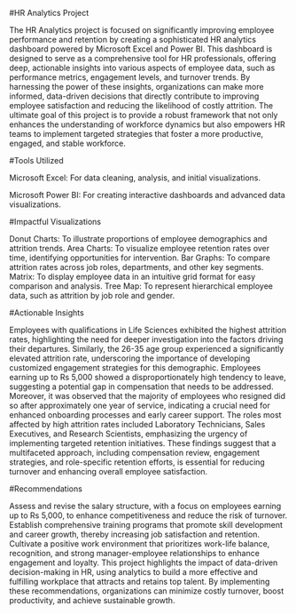 #HR Analytics Project

The HR Analytics project is focused on significantly improving employee performance and retention by creating a sophisticated HR analytics dashboard powered by Microsoft Excel and Power BI. This dashboard is designed to serve as a comprehensive tool for HR professionals, offering deep, actionable insights into various aspects of employee data, such as performance metrics, engagement levels, and turnover trends. By harnessing the power of these insights, organizations can make more informed, data-driven decisions that directly contribute to improving employee satisfaction and reducing the likelihood of costly attrition. The ultimate goal of this project is to provide a robust framework that not only enhances the understanding of workforce dynamics but also empowers HR teams to implement targeted strategies that foster a more productive, engaged, and stable workforce.

#Tools Utilized

Microsoft Excel: For data cleaning, analysis, and initial visualizations.

Microsoft Power BI: For creating interactive dashboards and advanced data visualizations.

#Impactful Visualizations

Donut Charts: To illustrate proportions of employee demographics and attrition trends.
Area Charts: To visualize employee retention rates over time, identifying opportunities for intervention.
Bar Graphs: To compare attrition rates across job roles, departments, and other key segments.
Matrix: To display employee data in an intuitive grid format for easy comparison and analysis.
Tree Map: To represent hierarchical employee data, such as attrition by job role and gender.

#Actionable Insights

Employees with qualifications in Life Sciences exhibited the highest attrition rates, highlighting the need for deeper investigation into the factors driving their departures. Similarly, the 26-35 age group experienced a significantly elevated attrition rate, underscoring the importance of developing customized engagement strategies for this demographic. Employees earning up to Rs 5,000 showed a disproportionately high tendency to leave, suggesting a potential gap in compensation that needs to be addressed. 
Moreover, it was observed that the majority of employees who resigned did so after approximately one year of service, indicating a crucial need for enhanced onboarding processes and early career support. The roles most affected by high attrition rates included Laboratory Technicians, Sales Executives, and Research Scientists, emphasizing the urgency of implementing targeted retention initiatives. These findings suggest that a multifaceted approach, including compensation review, engagement strategies, and role-specific retention efforts, is essential for reducing turnover and enhancing overall employee satisfaction.

#Recommendations

Assess and revise the salary structure, with a focus on employees earning up to Rs 5,000, to enhance competitiveness and reduce the risk of turnover. Establish comprehensive training programs that promote skill development and career growth, thereby increasing job satisfaction and retention. Cultivate a positive work environment that prioritizes work-life balance, recognition, and strong manager-employee relationships to enhance engagement and loyalty. This project highlights the impact of data-driven decision-making in HR, using analytics to build a more effective and fulfilling workplace that attracts and retains top talent. By implementing these recommendations, organizations can minimize costly turnover, boost productivity, and achieve sustainable growth.

